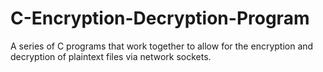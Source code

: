 # C-Encryption-Decryption-Program
A series of C programs that work together to allow for the encryption and decryption of plaintext files via network sockets.
